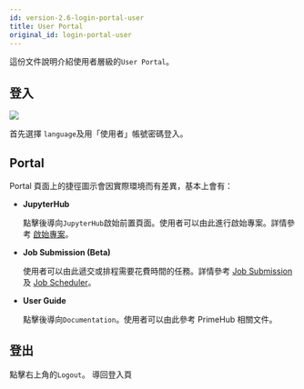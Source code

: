 ```yaml
---
id: version-2.6-login-portal-user
title: User Portal
original_id: login-portal-user
---
```


這份文件說明介紹使用者層級的`User Portal`。

## 登入

![](assets/login_1.png)

首先選擇 `language`及用「使用者」帳號密碼登入。

## Portal

Portal 頁面上的捷徑圖示會因實際環境而有差異，基本上會有：

+ **JupyterHub**

    點擊後導向`JupyterHub`啟始前置頁面。使用者可以由此進行啟始專案。詳情參考 [啟始專案](launch-project)。

+ **Job Submission (Beta)**

    使用者可以由此遞交或排程需要花費時間的任務。詳情參考 [Job Submission](../job-submission-cht) 及 [Job Scheduler](../job-scheduling-feature-cht)。

+ **User Guide**

    點擊後導向`Documentation`。使用者可以由此參考 PrimeHub 相關文件。

## 登出

點擊右上角的`Logout`。 導回登入頁
